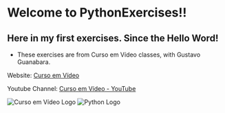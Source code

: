 # Welcome to PythonExercises!!
## Here in my first exercises. Since the Hello Word!

- These exercises are from Curso em Vídeo classes, with Gustavo Guanabara.

Website: [Curso em Vídeo](http://cursoemvideo.com/)

Youtube Channel: [Curso em Vídeo - YouTube](https://www.youtube.com/channel/UCrWvhVmt0Qac3HgsjQK62FQ)

![Curso em Vídeo Logo](https://www.cursoemvideo.com/wp-content/uploads/2019/08/cursoemvideo-logo.png)
![Python Logo](https://cafeinacodificada.com.br/wp-content/uploads/2018/04/Post1_pt21.png)




